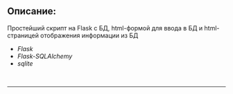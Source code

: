 ## Описание:
Простейший скрипт на Flask с БД, html-формой для ввода в БД и html-страницей отображения информации из БД 

* _Flask_
* _Flask-SQLAlchemy_
* _sqlite_
<br/>
<hr>